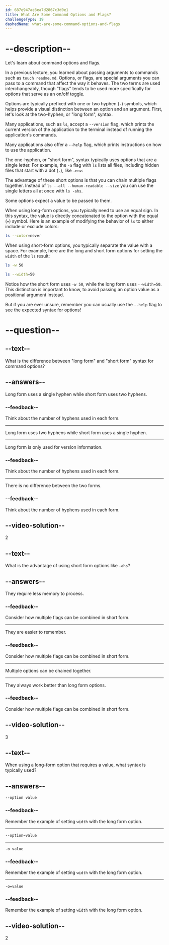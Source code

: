 ```yaml
---
id: 687e947ae3ea7d2867c3d0e1
title: What Are Some Command Options and Flags?
challengeType: 19
dashedName: what-are-some-command-options-and-flags
---
```


# --description--

Let's learn about command options and flags.

In a previous lecture, you learned about passing arguments to commands such as `touch readme.md`. Options, or flags, are special arguments you can pass to a command that affect the way it behaves. The two terms are used interchangeably, though "flags" tends to be used more specifically for options that serve as an on/off toggle.

Options are typically prefixed with one or two hyphen (`-`) symbols, which helps provide a visual distinction between an option and an argument. First, let's look at the two-hyphen, or "long form", syntax.

Many applications, such as `ls`, accept a `--version` flag, which prints the current version of the application to the terminal instead of running the application's commands.

Many applications also offer a `--help` flag, which prints instructions on how to use the application.

The one-hyphen, or "short form", syntax typically uses options that are a single letter. For example, the `-a` flag with `ls` lists all files, including hidden files that start with a dot (`.`), like `.env`:

The advantage of these short options is that you can chain multiple flags together. Instead of `ls --all --human-readable --size` you can use the single letters all at once with `ls -ahs`.

Some options expect a value to be passed to them.

When using long-form options, you typically need to use an equal sign. In this syntax, the value is directly concatenated to the option with the equal (`=`) symbol. Here is an example of modifying the behavior of `ls` to either include or exclude colors:

```bash
ls --color=never
```

When using short-form options, you typically separate the value with a space. For example, here are the long and short form options for setting the `width` of the `ls` result:

```bash
ls -w 50
```

```bash
ls --width=50
```

Notice how the short form uses `-w 50`, while the long form uses `--width=50`. This distinction is important to know, to avoid passing an option value as a positional argument instead.

But if you are ever unsure, remember you can usually use the `--help` flag to see the expected syntax for options!

# --question--

## --text--

What is the difference between "long form" and "short form" syntax for command options?

## --answers--

Long form uses a single hyphen while short form uses two hyphens.

### --feedback--

Think about the number of hyphens used in each form.

---

Long form uses two hyphens while short form uses a single hyphen.

---

Long form is only used for version information.

### --feedback--

Think about the number of hyphens used in each form.

---

There is no difference between the two forms.

### --feedback--

Think about the number of hyphens used in each form.

## --video-solution--

2

## --text--

What is the advantage of using short form options like `-ahs`?

## --answers--

They require less memory to process.

### --feedback--

Consider how multiple flags can be combined in short form.

---

They are easier to remember.

### --feedback--

Consider how multiple flags can be combined in short form.

---

Multiple options can be chained together.

---

They always work better than long form options.

### --feedback--

Consider how multiple flags can be combined in short form.

## --video-solution--

3

## --text--

When using a long-form option that requires a value, what syntax is typically used?

## --answers--

`--option value`

### --feedback--

Remember the example of setting `width` with the long form option.

---

`--option=value`

---

`-o value`

### --feedback--

Remember the example of setting `width` with the long form option.

---

`-o=value`

### --feedback--

Remember the example of setting `width` with the long form option.

## --video-solution--

2
